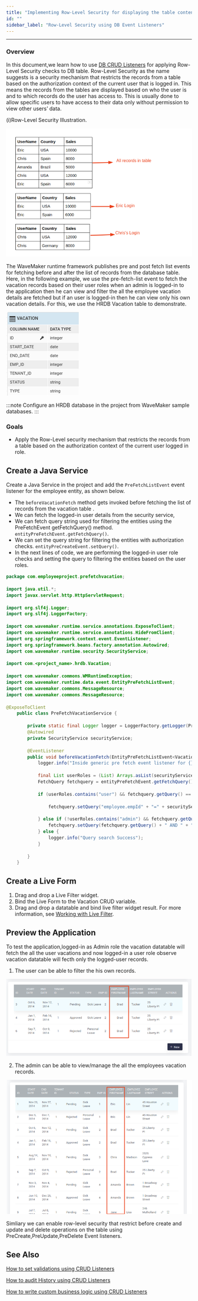 ```yaml
---
title: "Implementing Row-Level Security for displaying the table content using CRUD listeners"
id: ""
sidebar_label: "Row-Level Security using DB Event Listeners"
---
```

---

### Overview

In this document,we learn how to use [DB CRUD Listeners](/learn/app-development/services/database-crud-event-listeners) for applying  Row-Level Security checks to DB table. Row-Level Security as the name suggests is a security mechanism that restricts the records from a table based on the authorization context of the current user that is logged in. This means the records from the tables are displayed based on who the user is and to which records do the user has access to. This is usually done to allow specific users to have access to their data only without permission to view other users’ data.

  (i)Row-Level Security Illustration.

 ![Row-Level Security Illustration](/learn/assets/row-level-security-Illustration.png)


The WaveMaker runtime framework publishes pre and post fetch list events for fetching before and after the list of records from the database table. Here, in the following example, we use the pre-fetch-list event to fetch the vacation records based on their user roles when an admin is logged-in to the application then he can view and filter the all the employee vacation details are fetched but if an user is logged-in then he can view only his own vacation details. For this, we use the HRDB Vacation table to demonstrate.

![DB table](/learn/assets/db-vacation-table.png)

:::note
Configure an HRDB database in the project from WaveMaker sample databases.
:::

### Goals

- Apply the Row-Level security mechanism that restricts the records from a table based on the authorization context of the current user logged in role. 

## Create a Java Service

Create a Java Service in the project and add the `PreFetchListEvent` event listener for the employee entity, as shown below. 

- The `beforeVacationFetch` method gets invoked before fetching the list of records from the vacation table . 
- We can fetch the logged-in user details from the security service, 
- We can fetch query string used for filtering the entities using the PreFetchEvent getFetchQuery() method.
 `entityPreFetchEvent.getFetchQuery()`. 
- We can set the query string for filtering the entities with authorization checks.
 `entityPreCreateEvent.setQuery()`. 
- In the next lines of code, we are performing the logged-in user role checks and setting the query to filtering the entities based on the user roles.

```java
package com.employeeproject.prefetchvacation;

import java.util.*;
import javax.servlet.http.HttpServletRequest;

import org.slf4j.Logger;
import org.slf4j.LoggerFactory;

import com.wavemaker.runtime.service.annotations.ExposeToClient;
import com.wavemaker.runtime.service.annotations.HideFromClient;
import org.springframework.context.event.EventListener;
import org.springframework.beans.factory.annotation.Autowired;
import com.wavemaker.runtime.security.SecurityService;

import com.<project_name>.hrdb.Vacation;

import com.wavemaker.commons.WMRuntimeException;
import com.wavemaker.runtime.data.event.EntityPreFetchListEvent;
import com.wavemaker.commons.MessageResource;
import com.wavemaker.commons.MessageResource;

@ExposeToClient
    public class PreFetchVacationService {

        private static final Logger logger = LoggerFactory.getLogger(PreFetchVacationService.class);
        @Autowired
        private SecurityService securityService;

        @EventListener
        public void beforeVacationFetch(EntityPreFetchListEvent<Vacation> entityPreFetchEvent) {
            logger.info("Inside generic pre fetch event listener for {}", entityPreFetchEvent.getEntityClass(), entityPreFetchEvent);

            final List userRoles = (List) Arrays.asList(securityService.getUserRoles());
            FetchQuery fetchquery = entityPreFetchEvent.getFetchQuery();

            if (userRoles.contains("user") && fetchquery.getQuery() == null) {

                fetchquery.setQuery("employee.empId" + "=" + securityService.getUserId());

            } else if (!userRoles.contains("admin") && fetchquery.getQuery() != null) {
                fetchquery.setQuery(fetchquery.getQuery() + " AND " + "employee.empId" + "=" + securityService.getUserId());
            } else {
                logger.info("Query search Success");
            }

        }
    }
```

## Create a Live Form

1. Drag and drop a Live Filter widget.
2. Bind the Live Form to the Vacation CRUD variable. 
3. Drag and drop a datatable and bind live filter widget result. 
For more information, see [Working with Live Filter](/learn/how-tos/live-filter-applying).

## Preview the Application

To test the application,logged-in as Admin role the vacation datatable will fetch the all the user vacations and now logged-in a user role observe vacation datatable will fecth only the logged-user records.

1. The user can be able to filter the his own records.

![user records](/learn/assets/crud-listeners-user-fetch-records.png)

2. The admin can be able to view/manage the all the employees vacation records.


![admin records](/learn/assets/crud-listeners-admin-fetch-records.png)



Simliary we can enable row-level security that restrict before create and update and delete operations on the table using PreCreate,PreUpdate,PreDelete Event listeners.

## See Also

[How to set validations using CRUD Listeners](/learn/how-tos/validations-using-crudListeners/)

[How to audit History using CRUD Listeners](/learn/how-tos/audit-history-using-crud-listeners/)

[How to write custom business logic using CRUD Listeners](/learn/how-tos/custom-business-logic-using-crud-event-listeners/)
 